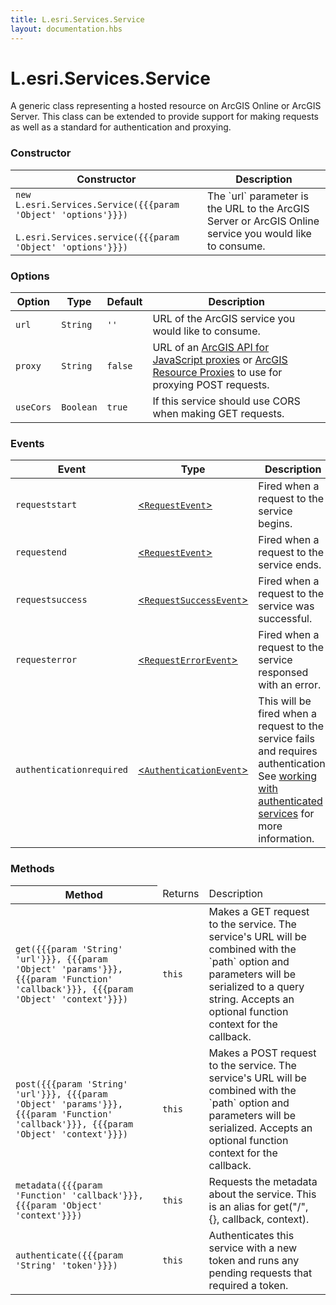 ```yaml
---
title: L.esri.Services.Service
layout: documentation.hbs
---
```


# L.esri.Services.Service

A generic class representing a hosted resource on ArcGIS Online or ArcGIS Server. This class can be extended to provide support for making requests as well as a standard for authentication and proxying.

### Constructor

<table>
    <thead>
        <tr>
            <th>Constructor</th>
            <th>Description</th>
        </tr>
    </thead>
    <tbody>
        <tr>
            <td><code class="nobr">new L.esri.Services.Service({{{param 'Object' 'options'}}})</code><br><br><code class="nobr">L.esri.Services.service({{{param 'Object' 'options'}}})</code></td>
            <td>The `url` parameter is the URL to the ArcGIS Server or ArcGIS Online service you would like to consume.</td>
        </tr>
    </tbody>
</table>

### Options

| Option | Type | Default | Description |
| --- | --- | --- | --- |
| `url` | `String` | `''` | URL of the ArcGIS service you would like to consume. |
| `proxy` | `String` | `false` | URL of an [ArcGIS API for JavaScript proxies](https://developers.arcgis.com/javascript/jshelp/ags_proxy.html) or [ArcGIS Resource Proxies](https://github.com/Esri/resource-proxy) to use for proxying POST requests. |
| `useCors` | `Boolean` | `true` | If this service should use CORS when making GET requests. |

### Events

| Event | Type | Description |
| --- | --- | --- |
| `requeststart` | [<`RequestEvent`>]({{assets}}api-reference/events.html#request-event) | Fired when a request to the service begins. |
| `requestend` | [<`RequestEvent`>]({{assets}}api-reference/events.html#request-event) | Fired when a request to the service ends. |
| `requestsuccess` | [<`RequestSuccessEvent`>]({{assets}}api-reference/events.html#request-success-event) | Fired when a request to the service was successful. |
| `requesterror` | [<`RequestErrorEvent`>]({{assets}}api-reference/events.html#request-error-event) | Fired when a request to the service responsed with an error. |
| `authenticationrequired` | [<`AuthenticationEvent`>]({{assets}}api-reference/events.html#authentication-event) | This will be fired when a request to the service fails and requires authentication. See [working with authenticated services](#working-with-authenticated-services) for more information. |

### Methods

<table>
    <thead>
        <tr>
            <th>Method</th>
            <td>Returns</td>
            <td>Description</td>
        </tr>
    </thead>
    <tbody>
        <tr>
            <td><code>get({{{param 'String' 'url'}}}, {{{param 'Object' 'params'}}}, {{{param 'Function' 'callback'}}}, {{{param 'Object' 'context'}}})</code></td>
            <td><code>this</code></td>
            <td>Makes a GET request to the service. The service's URL will be combined with the `path` option and parameters will be serialized to a query string. Accepts an optional function context for the callback.</td>
        </tr>
        <tr>
            <td><code>post({{{param 'String' 'url'}}}, {{{param 'Object' 'params'}}}, {{{param 'Function' 'callback'}}}, {{{param 'Object' 'context'}}})</code></td>
            <td><code>this</code></td>
            <td>Makes a POST request to the service. The service's URL will be combined with the `path` option and parameters will be serialized. Accepts an optional function context for the callback.</td>
        </tr>
        <tr>
            <td><code>metadata({{{param 'Function' 'callback'}}}, {{{param 'Object' 'context'}}})</code></td>
            <td><code>this</code></td>
            <td>Requests the metadata about the service. This is an alias for get("/", {}, callback, context).</td>
        </tr>
        <tr>
            <td><code>authenticate({{{param 'String' 'token'}}})</code></td>
            <td><code>this</code></td>
            <td>Authenticates this service with a new token and runs any pending requests that required a token.</td>
        </tr>
    </tbody>
</table>
